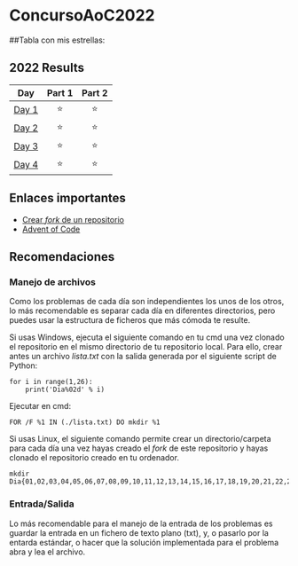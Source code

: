 # ConcursoAoC2022
##Tabla con mis estrellas:
<!--- advent_readme_stars table --->
## 2022 Results

| Day | Part 1 | Part 2 |
| :---: | :---: | :---: |
| [Day 1](https://adventofcode.com/2022/day/1) | ⭐ | ⭐ |
| [Day 2](https://adventofcode.com/2022/day/2) | ⭐ | ⭐ |
| [Day 3](https://adventofcode.com/2022/day/3) | ⭐ | ⭐ |
| [Day 4](https://adventofcode.com/2022/day/4) | ⭐ | ⭐ |
<!--- advent_readme_stars table --->
## Enlaces importantes

- [Crear *fork* de un repositorio](https://docs.github.com/en/get-started/quickstart/fork-a-repo)
- [Advent of Code](https://adventofcode.com/)

## Recomendaciones
### Manejo de archivos

Como los problemas de cada día son independientes los unos de los otros, lo más recomendable es separar cada día en diferentes directorios, pero puedes usar la estructura de ficheros que más cómoda te resulte.

Si usas Windows, ejecuta el siguiente comando en tu cmd una vez clonado el repositorio en el mismo directorio de tu repositorio local. Para ello, crear antes un archivo *lista.txt* con la salida generada por el siguiente script de Python:

```
for i in range(1,26):
    print('Dia%02d' % i)
```

Ejecutar en cmd:
```
FOR /F %1 IN (./lista.txt) DO mkdir %1
```

Si usas Linux, el siguiente comando permite crear un directorio/carpeta para cada día una vez hayas creado el *fork* de este repositorio y hayas clonado el repositorio creado en tu ordenador.

```
mkdir Dia{01,02,03,04,05,06,07,08,09,10,11,12,13,14,15,16,17,18,19,20,21,22,23,24,25}
```

### Entrada/Salida

Lo más recomendable para el manejo de la entrada de los problemas es guardar la entrada en un fichero de texto plano (txt), y, o pasarlo por la entarda estándar, o hacer que la solución implementada para el problema abra y lea el archivo.
